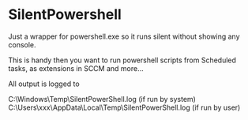 # SilentPowershell
Just a wrapper for powershell.exe so it runs silent without showing any console.

This is handy then you want to run powershell scripts from Scheduled tasks, as extensions in SCCM and more...

All output is logged to

C:\Windows\Temp\SilentPowerShell.log (if run by system)
C:\Users\xxx\AppData\Local\Temp\SilentPowerShell.log (if run by user)